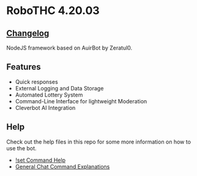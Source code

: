 # RoboTHC 4.20.03
## [Changelog](changelog.md)
NodeJS framework based on AuirBot by Zeratul0.


Features
------
- Quick responses
- External Logging and Data Storage
- Automated Lottery System
- Command-Line Interface for lightweight Moderation
- Cleverbot AI Integration

Help
------
Check out the help files in this repo for some more information on how to use the bot.
- [!set Command Help](setoptions.md)
- [General Chat Command Explanations](chatcommands.md)

